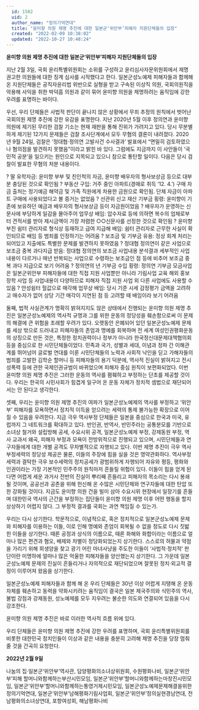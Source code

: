 ```yaml
---
  id: 1502
  uid: 2
  author_name: "정의기억연대"
  title: "윤미향 의원 제명 추진에 대한 일본군‘위안부’피해자 지원단체들의 입장"
  created: "2022-02-09 10:38:02"
  updated: "2022-10-27 10:48:24"
---
```

**윤미향 의원 제명 추진에 대한 일본군‘위안부’피해자 지원단체들의 입장**

지난 2월 3일, 국회 윤리특별위원회는 소위를 구성하고 윤리심사자문위원회에서 제명 권고한 의원들에 대한 징계 심사를 시작했다고 한다. 일본군성노예제 피해자들과 함께해 온 지원단체들은 공직자윤리법 위반으로 실형을 받고 구속된 이상직 의원, 국회의원직을 악용해 사익을 취한 박덕흠 의원과 같이 묶어 윤미향 의원을 제명하려는 움직임에 강한 우려를 표명하는 바이다.

우선, 우리 단체들은 사법적 판단이 끝나지 않은 상황에서 무죄 추정의 원칙에서 벗어난 국회의원 제명 추진에 강한 유감을 표명한다. 지난 2020년 5월 이후 정의연과 윤미향 의원에 제기된 무리한 검찰 기소는 현재 재판을 통해 진위가 가려지고 있다. 당시 무분별하게 제기된 12가지 문제들은 검찰 조사단계에서 모두 무혐의 결론이 내려졌다. 2020년 9월 24일, 검찰은 ‘정대협·정의연 고발사건 수사결과’ 발표에서 “면밀히 검토하였으나 혐의점을 발견하지 못했음”이라고 밝힌 바 있다. 그럼에도 지금까지 이 사안들이 ‘국민적 공분’을 일으키는 원인으로 지목되고 있으니 참으로 통탄할 일이다. 다음은 당시 검찰이 발표한 무혐의 처분 내용이다.

? 딸 유학자금: 윤미향 부부 및 친인척의 자금, 윤미향 배우자의 형사보상금 등으로 대부분 충당된 것으로 확인됨
? 부동산 구입: 거주 중인 아파트(경매로 취득 ‘12. 4.’) 구매 자금 출처는 정기예금 해약금 및 가족 직원에게 차용한 금원으로 확인됨. 단체 자금이 아파트 구매에 사용되었다고 볼 증거는 없었음
? 선관위 신고 재산 기부금 횡령: 윤미향이 기존에 보유하던 예금과 배우자의 형사보상금 등이 자금원이었음
? 배우자가 운영하는 신문사에 부당하게 일감을 몰아주어 업무상 배임: 압수자료 등에 의하면 복수의 업체로부터 견적서를 받아 제시금액이 가장 저렴한 ○○신문사를 선정한 것으로 확인됨
? 윤미향 부친 쉼터 관리자로 형식상 등재하고 급여 지급해 배임: 쉼터 관리자로 근무한 사실이 확인되므로 배임 등 범죄를 인정하기는 어려움
? 보조금 및 기부금 유용: 정상 회계 처리는 되어있고 지출에도 특별한 문제를 발견하지 못하였음
? 정대협 정의연이 같은 사업으로 보조금 중복 과다지급 받음: 정대협 정의연의 보조금 사업내용 분석결과 세부적인 사업내용이 다르거나 매년 반복되는 사업으로 수령하는 보조금인 점 등에 비추어 보조금 중복 과다 지급으로 보기 어려움
? 정의연의 년 기부금 수입 횡령: 정의연 기부금 모금사업은 일본군위안부 피해자들에 대한 직접 지원 사업뿐만 아니라 기림사업 교육 해외 홍보 장학 사업 등 사업내용이 다양하므로 피해자 직접 지원 사업 외 다른 사업에도 사용할 수 있음
? 안성쉼터 헐값으로 매각해 업무상 배임: 당시 기준 시세 감정평가 금액을 고려하고 매수자가 없어 상당 기간 매각이 지연된 점 등 고려할 때 배임이라 보기 어려움

둘째, 법적 사실관계가 명확히 밝혀지지도 않은 상태에서 진행되는 윤미향 의원 제명 추진은 일본군성노예제의 역사적 규명과 그를 위한 운동의 정당성을 훼손함으로써 이 문제의 해결에 큰 위험을 초래할 우려가 있다. 오랫동안 은폐되어 있던 일본군성노예제 문제를 세상 밖으로 드러내고 피해자들의 존엄과 명예를 회복하며 전 세계 여성인권평화운동의 상징으로 만든 것은, 특정한 정치권력이나 정부가 아니라 한국정신대문제대책협의회 등을 중심으로 한 시민단체들이었다. 민족과 국가, 성별과 세대, 이념과 정파 간 이해관계를 뛰어넘어 글로벌 연대를 이룬 시민단체들의 노력과 사회적 낙인을 딛고 가해자들의 범죄를 고발한 김학순 할머니 등 피해자들의 용기 덕분에, 역사적 진실이 밝혀지고 전시 성폭력 등에 관한 국제인권규범이 바뀌었으며 피해자 중심 원칙이 보편화되었다. 이번 윤미향 의원 제명 추진은 그러한 운동의 역사를 폄훼하고 부정하는 단초를 제공할 것이다. 우리는 한국의 시민사회가 힘겹게 일구어 온 운동 자체가 정치적 셈법으로 재단되어서는 안 된다고 생각한다.

셋째, 우리는 윤미향 의원 제명 추진의 여파가 일본군성노예제의 역사를 부정하고 ‘위안부’ 피해자를 모욕하면서 정치적 이득을 얻으려는 세력의 통제 불가능한 확장으로 이어질 수 있음을 우려한다. 지금 극우 역사부정 단체들은 일본을 중심으로 한국과 미국, 유럽까지 그 네트워크를 확대하고 있다. 반인권, 반역사, 반민주라는 공통분모를 기반으로 소녀상 철거와 설립방해 공세, 수요시위 공격, 일본군성노예제 부정, 강제동원 부정, 역사 교과서 왜곡, 피해자 부정과 모욕이 전방위적으로 진행되고 있으며, 시민단체들과 연구자들에게 대한 개별 공격도 무차별적으로 자행되고 있다. 이번 제명 추진이 극우 역사부정세력의 정당성 제공은 물론, 이들의 주장에 힘을 실을 것은 명약관화하다. 역사부정세력과 결탁한 극우 보수세력의 정치공세가 광범위하게 자행되어 자유와 평등, 평화와 인권이라는 가장 기본적인 민주주의 원칙마저 흔들릴 위험이 있다. 이들이 힘을 얻게 된다면 어렵게 세운 과거사 전반의 진실이 뿌리째 흔들리고 피해자의 목소리는 다시 봉쇄될 것이며, 공공선과 공존을 위해 헌신해 온 수많은 시민단체와 연구자들에 대한 탄압 또한 강화될 것이다. 지금도 윤미향 의원 건을 빌미 삼아 수요시위 현장에서 일장기를 흔들며 대한민국 역사의 근간을 부정하는 집단들이 윤미향 의원 제명 이후 어떤 행동을 할지 상상하기 어렵지 않다. 그 부정적 결과를 국회는 과연 책임질 수 있는가.

우리는 다시 상기한다. 학문적으로, 이념적으로, 혹은 정치적으로 일본군성노예제 문제와 피해자를 이용하는 이들, 이로 인해 명예와 존엄이 회복될 수 없을 정도로 다시 짓밟힌 이들을 상기한다. 때론 공정과 상식의 이름으로, 때론 화해와 화합이라는 이름으로 얼마나 많은 편견과 혐오, 배제와 차별이 정당화되었는지 상기한다. 스스로의 허물과 약점을 가리기 위해 희생양을 찾고 광기 어린 마녀사냥을 주도한 이들이 ‘사법적·정치적’ 판단이란 미명하에 얼마나 많은 억울한 피해자들을 양산했는지 상기한다. 그 가운데 일본군성노예제 문제의 진실이 흔들리거나 자의적으로 재단되었으며 잘못된 정치·외교적 결정이 이루어져 왔음을 상기한다.

일본군성노예제 피해자들과 함께 해 온 우리 단체들은 30년 이상 어렵게 지탱해 온 운동 자체를 훼손하고 동력을 약화시키려는 움직임이 결국은 일본 제국주의와 식민주의 역사, 불법 강점과 강제동원, 성노예제를 모두 지우려는 불순한 의도와 연결되어 있음을 다시 강조한다.

윤미향 의원 제명 추진은 바로 이러한 역사적 흐름 위에 있다.

우리 단체들은 윤미향 의원 제명 추진에 강한 우려를 표명하며, 국회 윤리특별위원회를 비롯한 대한민국 정치인들이 이상과 같은 내용을 충분히 고려해 제명 추진을 당장 멈춰 줄 것을 간곡히 요청한다.

**2022년 2월 9일**

나눔의 집‧일본군‘위안부’역사관, 담양평화의소녀상위원회, 수원평화나비, 일본군‘위안부’피해 할머니와함께하는부산시민모임, 일본군‘위안부’할머니와함께하는마창진시민모임, 일본군‘위안부’할머니와함께하는통영거제시민모임, 일본군성노예제문제해결을위한정의기억연대, 일본군‘위안부’남해평화기림사업회, 일본군‘위안부’정의실현경남연대, 전남평화의소녀상연대, 포항여성회, 해남평화나비